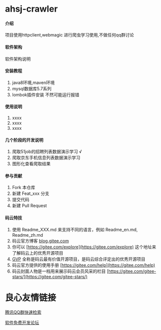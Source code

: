# ahsj-crawler

#### 介绍
项目使用httpclient,webmagic 进行爬虫学习使用,不做任何qq群讨论

#### 软件架构
软件架构说明


#### 安装教程

1. java8环境,maven环境
2. mysql数据库5.7系列
3. lombok插件安装 不然可能运行报错

#### 使用说明

1. xxxx
2. xxxx
3. xxxx

#### 几个阶段的开发说明

1. 爬取51job的招聘列表数据演示学习 √
2. 爬取京东手机信息列表数据演示学习
3. 图形化查看爬取结果 


#### 参与贡献

1. Fork 本仓库
2. 新建 Feat_xxx 分支
3. 提交代码
4. 新建 Pull Request


#### 码云特技

1. 使用 Readme\_XXX.md 来支持不同的语言，例如 Readme\_en.md, Readme\_zh.md
2. 码云官方博客 [blog.gitee.com](https://blog.gitee.com)
3. 你可以 [https://gitee.com/explore](https://gitee.com/explore) 这个地址来了解码云上的优秀开源项目
4. [GVP](https://gitee.com/gvp) 全称是码云最有价值开源项目，是码云综合评定出的优秀开源项目
5. 码云官方提供的使用手册 [https://gitee.com/help](https://gitee.com/help)
6. 码云封面人物是一档用来展示码云会员风采的栏目 [https://gitee.com/gitee-stars/](https://gitee.com/gitee-stars/)

 # 良心友情链接

[腾讯QQ群快速检索](http://u.720life.cn/s/8cf73f7c)

[软件免费开发论坛](http://u.720life.cn/s/bbb01dc0)